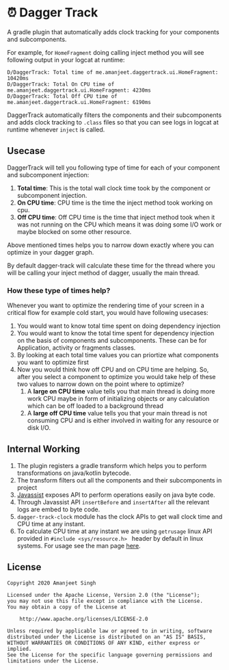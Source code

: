 # ⏰ Dagger Track
A gradle plugin that automatically adds clock tracking for your components and subcomponents.

For example, for `HomeFragment` doing calling inject method you will see following output in your logcat at runtime:

```
D/DaggerTrack: Total time of me.amanjeet.daggertrack.ui.HomeFragment: 10420ms
D/DaggerTrack: Total On CPU time of me.amanjeet.daggertrack.ui.HomeFragment: 4230ms
D/DaggerTrack: Total Off CPU time of me.amanjeet.daggertrack.ui.HomeFragment: 6190ms
```
DaggerTrack automatically filters the components and their subcomponents and adds clock tracking to `.class` files so that you can see logs in logcat at runtime whenever `inject` is called. 


## Usecase

DaggerTrack will tell you following type of time for each of your component and subcomponent injection:

1. **Total time**: This is the total wall clock time took by the component or subcomponent injection.
2. **On CPU time**: CPU time is the time the inject method took working on cpu.
3. **Off CPU time**: Off CPU time is the time that inject method took when it was not running on the CPU which means it was doing some I/O work or maybe blocked on some other resource.

Above mentioned times helps you to narrow down exactly where you can optimize in your dagger graph.

By default dagger-track will calculate these time for the thread where you will be calling your inject method of dagger, usually the main thread.

### How these type of times help?

Whenever you want to optimize the rendering time of your screen in a critical flow for example cold start, you would have following usecases:

1. You would want to know total time spent on doing dependency injection 
2. You would want to know the total time spent for dependency injection on the basis of components and subcomponents. These can be for Application, activity or fragments classes.
3. By looking at each total time values you can priortize what components you want to optimize first
4. Now you would think how off CPU and on CPU time are helping. So, after you select a component to optimize you would take help of these two values to narrow down on the point where to optimize?
	1. A **large on CPU time** value tells you that main thread is doing more work CPU maybe in form of initializing objects or any calculation which can be off loaded to a background thread
	2. A **large off CPU time** value tells you that your main thread is not consuming CPU and is either involved in waiting for any resource or disk I/O.
 
 
## Internal Working

1. The plugin registers a gradle transform which helps you to perform transformations on java/kotlin bytecode.
2. The transform filters out all the components and their subcomponents in project
3. [Javassist](https://www.javassist.org/) exposes API to perform operations easily on java byte code. 
4. Through Javassist API `insertBefore` and `insertAfter` all the relevant logs are embed to byte code.
5. `dagger-track-clock` module has the clock APIs to get wall clock time and CPU time at any instant.
6. To calculate CPU time at any instant we are using `getrusage` linux API provided in `#include <sys/resource.h> ` header by default in linux systems. For usage see the man page [here](https://man7.org/linux/man-pages/man2/getrusage.2.html). 


## License

    Copyright 2020 Amanjeet Singh

    Licensed under the Apache License, Version 2.0 (the "License");
    you may not use this file except in compliance with the License.
    You may obtain a copy of the License at

        http://www.apache.org/licenses/LICENSE-2.0

    Unless required by applicable law or agreed to in writing, software
    distributed under the License is distributed on an "AS IS" BASIS,
    WITHOUT WARRANTIES OR CONDITIONS OF ANY KIND, either express or implied.
    See the License for the specific language governing permissions and
    limitations under the License.
